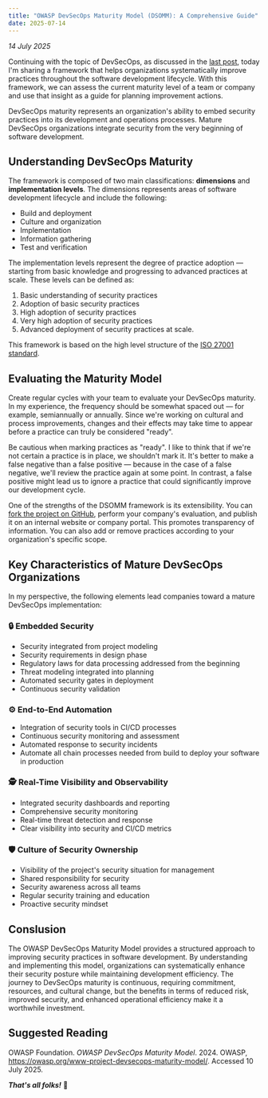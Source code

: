 ```yaml
---
title: "OWASP DevSecOps Maturity Model (DSOMM): A Comprehensive Guide"
date: 2025-07-14
---
```

*14 July 2025*

Continuing with the topic of DevSecOps, as discussed in the [last post](/blog/my-thoughts-on-devsecops), today I'm sharing a framework that helps organizations systematically improve practices throughout the software development lifecycle. With this framework, we can assess the current maturity level of a team or company and use that insight as a guide for planning improvement actions.

DevSecOps maturity represents an organization's ability to embed security practices into its development and operations processes. Mature DevSecOps organizations integrate security from the very beginning of software development.

## Understanding DevSecOps Maturity

The framework is composed of two main classifications: **dimensions** and **implementation levels**. The dimensions represents areas of software development lifecycle and include the following:
- Build and deployment
- Culture and organization
- Implementation
- Information gathering
- Test and verification

The implementation levels represent the degree of practice adoption — starting from basic knowledge and progressing to advanced practices at scale. These levels can be defined as:
1. Basic understanding of security practices
2. Adoption of basic security practices
3. High adoption of security practices
4. Very high adoption of security practices
5. Advanced deployment of security practices at scale.

This framework is based on the high level structure of the [ISO 27001 standard](https://www.iso.org/standard/27001).

## Evaluating the Maturity Model

Create regular cycles with your team to evaluate your DevSecOps maturity. In my experience, the frequency should be somewhat spaced out — for example, semiannually or annually. Since we're working on cultural and process improvements, changes and their effects may take time to appear before a practice can truly be considered "ready".

Be cautious when marking practices as "ready". I like to think that if we're not certain a practice is in place, we shouldn't mark it. It's better to make a false negative than a false positive — because in the case of a false negative, we'll review the practice again at some point. In contrast, a false positive might lead us to ignore a practice that could significantly improve our development cycle.

One of the strengths of the DSOMM framework is its extensibility. You can [fork the project on GitHub](https://github.com/devsecopsmaturitymodel/DevSecOps-MaturityModel), perform your company's evaluation, and publish it on an internal website or company portal. This promotes transparency of information. You can also add or remove practices according to your organization's specific scope.

## Key Characteristics of Mature DevSecOps Organizations

In my perspective, the following elements lead companies toward a mature DevSecOps implementation:

### 🔒 Embedded Security
- Security integrated from project modeling
- Security requirements in design phase
- Regulatory laws for data processing addressed from the beginning
- Threat modeling integrated into planning
- Automated security gates in deployment
- Continuous security validation

### ⚙️ End-to-End Automation
- Integration of security tools in CI/CD processes
- Continuous security monitoring and assessment
- Automated response to security incidents
- Automate all chain processes needed from build to deploy your software in production

### 🕵 Real-Time Visibility and Observability
- Integrated security dashboards and reporting
- Comprehensive security monitoring
- Real-time threat detection and response
- Clear visibility into security and CI/CD metrics

### 🛡️ Culture of Security Ownership
- Visibility of the project's security situation for management
- Shared responsibility for security
- Security awareness across all teams
- Regular security training and education
- Proactive security mindset

## Conslusion

The OWASP DevSecOps Maturity Model provides a structured approach to improving security practices in software development. By understanding and implementing this model, organizations can systematically enhance their security posture while maintaining development efficiency. The journey to DevSecOps maturity is continuous, requiring commitment, resources, and cultural change, but the benefits in terms of reduced risk, improved security, and enhanced operational efficiency make it a worthwhile investment.

## Suggested Reading

OWASP Foundation. *OWASP DevSecOps Maturity Model*. 2024. OWASP, https://owasp.org/www-project-devsecops-maturity-model/. Accessed 10 July 2025.

***That's all folks!*** 👋